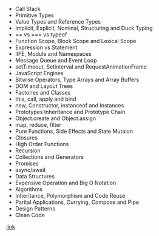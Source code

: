 - Call Stack
- Primitive Types
- Value Types and Reference Types
- Implicit, Explicit, Nominal, Structuring and Duck Typing
- == vs === vs typeof
- Function Scope, Block Scope and Lexical Scope
- Expression vs Statement
- IIFE, Module and Namespaces
- Message Queue and Event Loop
- setTimeout, Setinterval and RequestAnimationFrame
- JavaScript Engines
- Bitwise Operators, Type Arrays and Array Buffers
- DOM and Layout Trees
- Factories and Classes
- this, call, apply and bind
- new, Constructor, instanceof and Instances
- Prototypes Inheritance and Prototype Chain
- Object.create and Object.assign
- map, reduce, filter
- Pure Functions, Side Effects and State Mutaion
- Closures
- High Order Functions
- Recursion
- Collections and Generators
- Promises
- async/await
- Data Structures
- Expensive Operation and Big O Notation
- Algorithms
- Inheritance, Polymorphism and Code Reuse
- Parital Applications, Currying, Compose and Pipe
- Design Patterns
- Clean Code

[link](https://github.com/leonardomso/33-js-concepts)